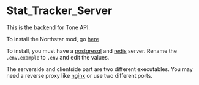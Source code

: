 # Stat_Tracker_Server

This is the backend for Tone API.

To install the Northstar mod, go [here](https://github.com/Legonzaur/ToneAPI_servermod)

To install, you must have a [postgresql](https://www.postgresql.org/) and [redis](https://redis.io/) server. Rename the `.env.example` to `.env` and edit the values.

The serverside and clientside part are two different executables. You may need a reverse proxy like [nginx](https://www.nginx.com/) or use two different ports.
